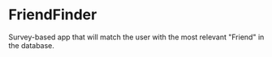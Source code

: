 # FriendFinder

Survey-based app that will match the user with the most relevant "Friend" in the database.
